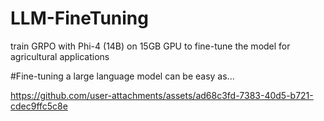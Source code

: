 # LLM-FineTuning
train GRPO with Phi-4 (14B) on 15GB GPU to fine-tune the model for agricultural applications

#Fine-tuning a large language model can be easy as...

https://github.com/user-attachments/assets/ad68c3fd-7383-40d5-b721-cdec9ffc5c8e


